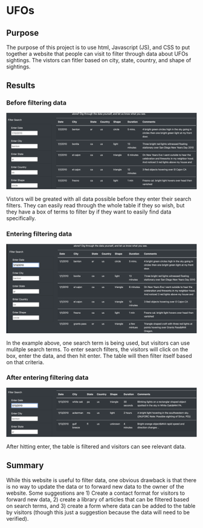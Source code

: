 # UFOs

## Purpose 
The purpose of this project is to use html, Javascript (JS), and CSS to put together a website that people can visit to filter through data about UFOs sightings. The vistors can fitler based on city, state, country, and shape of sightings. 

## Results 

### Before filtering data 

![before_search_terms](Images/Before_Search.png) 

Vistors will be greated with all data possible before they enter their search filters. They can easily read through the whole table if they so wish, but they have a box of terms to filter by if they want to easily find data specifically. 

### Entering filtering data 

![entering_search_terms](Images/During_Search.png)

In the example above, one search term is being used, but visitors can use mulitple search terms. To enter search filters, the visitors will click on the box, enter the data, and then hit enter. The table will then filter itself based on that criteria. 

### After entering filtering data 

![Filtered_data](Images/After_Search.png)

After hitting enter, the table is filtered and visitors can see relevant data. 

## Summary 

While this website is useful to filter data, one obvious drawback is that there is no way to update the data or to forward new data to the owner of the website. Some suggestions are 1) Create a contact format for visitors to forward new data, 2) create a library of articles that can be filtered based on search terms, and 3) create a form where data can be added to the table by visitors (though this just a suggestion because the data will need to be verified). 
